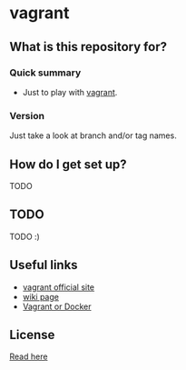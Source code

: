 # vagrant #

## What is this repository for? ##

### Quick summary ###
* Just to play with [vagrant](https://www.vagrantup.com/).

### Version ###
Just take a look at branch and/or tag names.

## How do I get set up? ##
TODO

## TODO ##
TODO :)

## Useful links ##
* [vagrant official site](https://www.vagrantup.com/)
* [wiki page](https://en.wikipedia.org/wiki/Vagrant_(software))
* [Vagrant or Docker](http://stackoverflow.com/questions/16647069/should-i-use-vagrant-or-docker-for-creating-an-isolated-environment)

## License ##
[Read here](LICENSE)
